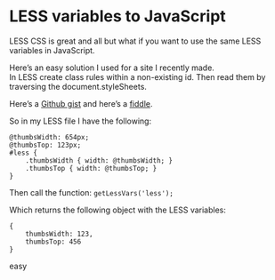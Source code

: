 <!--
  id: 977
  slug: less-variables-to-javascript
  description: Here's an easy solution for parsing LESS variables to JavaScript (technique should work with any CSS preprocessor though).
  date: 2012-06-18
  modified: 2012-08-24
  type: post
  excerpt: <p>LESS CSS is great and all but what if you want to use the same LESS variables in JavaScript.</p>
  categories: CSS, Director, JavaScript
  tags: 
  metaKeyword: LESS variables
  metaTitle: LESS variables to JavaScript
  metaDescription: Here's an easy solution for parsing LESS variables to JavaScript (technique should work with any CSS preprocessor though).
  inCv: 
  inPortfolio: 
  dateFrom: 
  dateTo: 
-->

# LESS variables to JavaScript

<p>LESS CSS is great and all but what if you want to use the same LESS variables in JavaScript.</p>
<p><!--more--></p>
<p>Here&#8217;s an easy solution I used for a site I recently made.<br />
In LESS create class rules within a non-existing id. Then read them by traversing the document.styleSheets.</p>
<p>Here&#8217;s a <a href="https://gist.github.com/2948738">Github gist</a> and here&#8217;s a <a href="http://jsfiddle.net/Sjeiti/VHQ8x/">fiddle</a>.</p>
<p>So in my LESS file I have the following:</p>
<pre><code data-language="css">@thumbsWidth: 654px;
@thumbsTop: 123px;
#less {
	.thumbsWidth { width: @thumbsWidth; }
	.thumbsTop { width: @thumbsTop; }
}</code></pre>
<p>Then call the function: <code data-language="javascript">getLessVars('less');</code></p>
<p>Which returns the following object with the LESS variables:</p>
<pre><code data-language="javascript">{
	thumbsWidth: 123,
	thumbsTop: 456
}</code></pre>
<p>easy</p>
